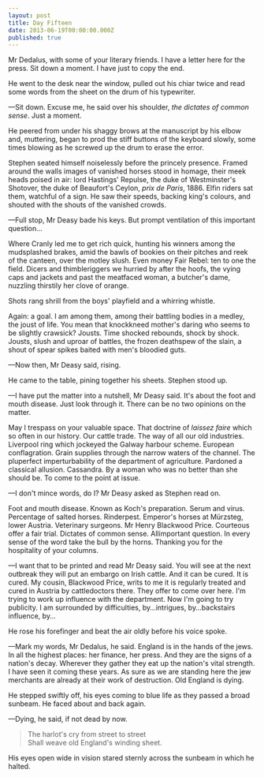```yaml
---
layout: post
title: Day Fifteen
date: 2013-06-19T00:00:00.000Z
published: true
---
```

Mr Dedalus, with some of your literary friends. I have a letter here for the press. Sit down a moment. I have just to copy the end.

He went to the desk near the window, pulled out his chiar twice and read some words from the sheet on the drum of his typewriter.

—Sit down. Excuse me, he said over his shoulder, *the dictates of common sense*. Just a moment.

He peered from under his shaggy brows at the manuscript by his elbow and, muttering, began to prod the stiff buttons of the keyboard slowly, some times blowing as he screwed up the drum to erase the error.

Stephen seated himself noiselessly before the princely presence. Framed around the walls images of vanished horses stood in homage, their meek heads poised in air: lord Hastings' Repulse, the duke of Westminster's Shotover, the duke of Beaufort's Ceylon, *prix de Paris*, 1886. Elfin riders sat them, watchful of a sign. He saw their speeds, backing king's colours, and shouted with the shouts of the vanished crowds.

—Full stop, Mr Deasy bade his keys. But prompt ventilation of this important question…

Where Cranly led me to get rich quick, hunting his winners among the mudsplashed brakes, amid the bawls of bookies on their pitches and reek of the canteen, over the motley slush. Even money Fair Rebel: ten to one the field. Dicers and thimbleriggers we hurried by after the hoofs, the vying caps and jackets and past the meatfaced woman, a butcher's dame, nuzzling thirstily her clove of orange.

Shots rang shrill from the boys' playfield and a whirring whistle.

Again: a goal. I am among them, among their battling bodies in a medley, the joust of life. You mean that knockkneed mother's daring who seems to be slightly crawsick? Jousts. Time shocked rebounds, shock by shock. Jousts, slush and uproar of battles, the frozen deathspew of the slain, a shout of spear spikes baited with men's bloodied guts.

—Now then, Mr Deasy said, rising.

He came to the table, pining together his sheets. Stephen stood up.

—I have put the matter into a nutshell, Mr Deasy said. It's about the foot and mouth disease. Just look through it. There can be no two opinions on the matter.

May I trespass on your valuable space. That doctrine of *laissez faire* which so often in our history. Our cattle trade. The way of all our old industries. Liverpool ring which jockeyed the Galway harbour scheme. European conflagration. Grain supplies through the narrow waters of the channel. The pluperfect imperturbability of the department of agriculture. Pardoned a classical allusion. Cassandra. By a woman who was no better than she should be. To come to the point at issue.

—I don't mince words, do I? Mr Deasy asked as Stephen read on.

Foot and mouth disease. Known as Koch's preparation. Serum and virus. Percentage of salted horses. Rinderpest. Emperor's horses at Mürzsteg, lower Austria. Veterinary surgeons. Mr Henry Blackwood Price. Courteous offer a fair trial. Dictates of common sense. Allimportant question. In every sense of the word take the bull by the horns. Thanking you for the hospitality of your columns.

—I want that to be printed and read Mr Deasy said. You will see at the next outbreak they will put an embargo on Irish cattle. And it can be cured. It is cured. My cousin, Blackwood Price, writs to me it is regularly treated and cured in Austria by cattledoctors there. They offer to come over here. I'm trying to work up influence with the department. Now I'm going to try publicity. I am surrounded by difficulties, by…intrigues, by…backstairs influence, by…

He rose his forefinger and beat the air oldly before his voice spoke. 

—Mark my words, Mr Dedalus, he said. England is in the hands of the jews. In all the highest places: her finance, her press. And they are the signs of a nation's decay. Wherever they gather they eat up the nation's vital strength. I have seen it coming these years. As sure as we are standing here the jew merchants are already at their work of destruction. Old England is dying.

He stepped swiftly off, his eyes coming to blue life as they passed a broad sunbeam. He faced about and back again.

—Dying, he said, if not dead by now.

> The harlot's cry from street to street <br>
> Shall weave old England's winding sheet.

His eyes open wide in vision stared sternly across the sunbeam in which he halted.
